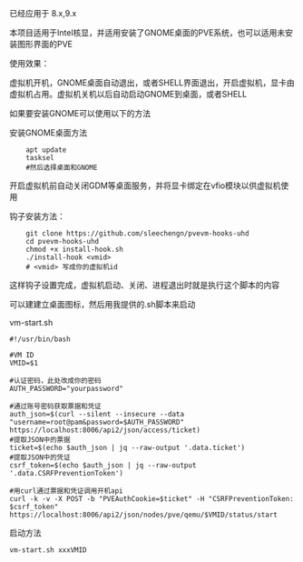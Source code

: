 已经应用于 8.x,9.x

本项目适用于Intel核显，并适用安装了GNOME桌面的PVE系统，也可以适用未安装图形界面的PVE

使用效果：

虚拟机开机，GNOME桌面自动退出，或者SHELL界面退出，开启虚拟机，显卡由虚拟机占用。虚拟机关机以后自动启动GNOME到桌面，或者SHELL

如果要安装GNOME可以使用以下的方法

安装GNOME桌面方法

```
	apt update
	tasksel
	#然后选择桌面和GNOME
```


开启虚拟机前自动关闭GDM等桌面服务，并将显卡绑定在vfio模块以供虚拟机使用

钩子安装方法：

```
	git clone https://github.com/sleechengn/pvevm-hooks-uhd
	cd pvevm-hooks-uhd
	chmod +x install-hook.sh
	./install-hook <vmid>
	# <vmid> 写成你的虚拟机id
```

这样钩子设置完成，虚拟机启动、关闭、进程退出时就是执行这个脚本的内容

可以建建立桌面图标，然后用我提供的.sh脚本来启动

vm-start.sh

```
#!/usr/bin/bash

#VM ID
VMID=$1

#认证密码，此处改成你的密码
AUTH_PASSWORD="yourpassword"

#通过账号密码获取票据和凭证
auth_json=$(curl --silent --insecure --data "username=root@pam&password=$AUTH_PASSWORD"  https://localhost:8006/api2/json/access/ticket)
#提取JSON中的票据
ticket=$(echo $auth_json | jq --raw-output '.data.ticket')
#提取JSON中的凭证
csrf_token=$(echo $auth_json | jq --raw-output '.data.CSRFPreventionToken')

#用curl通过票据和凭证调用开机api
curl -k -v -X POST -b "PVEAuthCookie=$ticket" -H "CSRFPreventionToken: $csrf_token" https://localhost:8006/api2/json/nodes/pve/qemu/$VMID/status/start
```

启动方法

```
vm-start.sh xxxVMID
```
